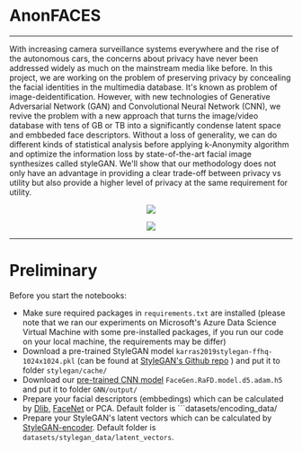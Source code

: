 # AnonFACES
---

With increasing camera surveillance systems everywhere and the rise of the autonomous cars, the concerns about privacy have never been addressed widely as much on the mainstream media like before. In this project, we are working on the problem of preserving privacy by concealing the facial identities in the multimedia database. It's known as problem of image-deidentification. However, with new technologies of Generative Adversarial Network (GAN) and Convolutional Neural Network (CNN), we revive the problem with a new approach that turns the image/video database with tens of GB or TB into a significantly condense latent space and embbeded face descriptors. Without a loss of generality, we can do different kinds of statistical analysis before applying k-Anonymity algorithm and optimize the information loss by state-of-the-art facial image synthesizes called styleGAN. We'll show that our methodology does not only have an advantage in providing a clear trade-off between privacy vs utility but also provide a higher level of privacy at the same requirement for utility. 
<p align='center'>
  <img src='https://github.com/minha12/image-deidentification/blob/minhha/clustering/evaluation/img/cluster.png'>
</p>  
<p align='center'>
  <img src='https://github.com/minha12/image-deidentification/blob/minhha/clustering/evaluation/img/fakeid.png'>
</p>

---

# Preliminary
Before you start the notebooks:
- Make sure required packages in ```requirements.txt``` are installed (please note that we ran our experiments on Microsoft's Azure Data Science Virtual Machine with some pre-installed packages, if you run our code on your local machine, the requirements may be differ)
- Download a pre-trained StyleGAN model ```karras2019stylegan-ffhq-1024x1024.pkl``` (can be found at [StyleGAN's Github repo](https://github.com/NVlabs/stylegan) ) and put it to folder ```stylegan/cache/```
- Download our [pre-trained CNN model](https://drive.google.com/file/d/1EhaiYQ0uWPPkmglnwjUNX_m6WU92z_bL/view?usp=sharing) ```FaceGen.RaFD.model.d5.adam.h5``` and put it to folder ```GNN/output/```
- Prepare your facial descriptors (embbedings) which can be calculated by [Dlib](http://dlib.net), [FaceNet](https://github.com/davidsandberg/facenet) or PCA. Default folder is ```datasets/encoding_data/  
- Prepare your StyleGAN's latent vectors which can be calculated by [StyleGAN-encoder](https://github.com/Puzer/stylegan-encoder). Default folder is ```datasets/stylegan_data/latent_vectors```. 
